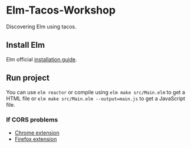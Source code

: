 # Elm-Tacos-Workshop

Discovering Elm using tacos.

## Install Elm

Elm official [installation guide](https://guide.elm-lang.org/install/elm.html).

## Run project

You can use `elm reactor` or compile using `elm make src/Main.elm` to get a HTML file or `elm make src/Main.elm --output=main.js` to get a JavaScript file.

### If CORS problems
- [Chrome extension](https://chrome.google.com/webstore/detail/cross-domain-cors/mjhpgnbimicffchbodmgfnemoghjakai/related)
- [Firefox extension](https://addons.mozilla.org/en-US/firefox/addon/cors-everywhere/)
